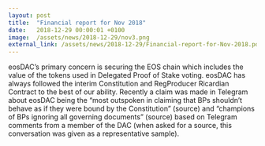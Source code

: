 ```yaml
---
layout: post
title:  "Financial report for Nov 2018"
date:   2018-12-29 00:00:01 +0100
image:  /assets/news/2018-12-29/nov3.png
external_link: /assets/news/2018-12-29/Financial-report-for-Nov-2018.pdf
---
```

eosDAC’s primary concern is securing the EOS chain which includes the value of the tokens used in Delegated Proof of Stake voting. 
eosDAC has always followed the interim Constitution and RegProducer Ricardian Contract to the best of our ability. Recently a claim was made in Telegram about eosDAC being the “most outspoken in claiming that BPs shouldn’t behave as if they were bound by the Constitution” (source) and “champions of BPs ignoring all governing documents” (source) based on Telegram comments from a member of the DAC (when asked for a source, this conversation was given as a representative sample).
